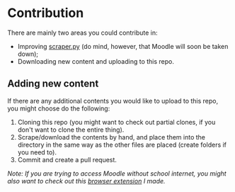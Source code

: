 # Contribution

There are mainly two areas you could contribute in:
- Improving [scraper.py](scraper.py) (do mind, however, that Moodle will soon be taken down);
- Downloading new content and uploading to this repo.

## Adding new content

If there are any additional contents you would like to upload to this repo,
you might choose do the following:

1. Cloning this repo (you might want to check out partial clones, if you don't want to clone the entire thing).
2. Scrape/download the contents by hand, and place them into the directory in the same way 
   as the other files are placed (create folders if you need to).
3. Commit and create a pull request.

*Note: If you are trying to access Moodle without school internet, you might also want to 
check out this [browser extension](https://github.com/abu-co/CHS-Moodle-Fixer) I made.*
